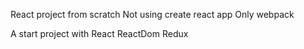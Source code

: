 React project from scratch
Not using create react app
Only webpack

A start project with
React ReactDom Redux 